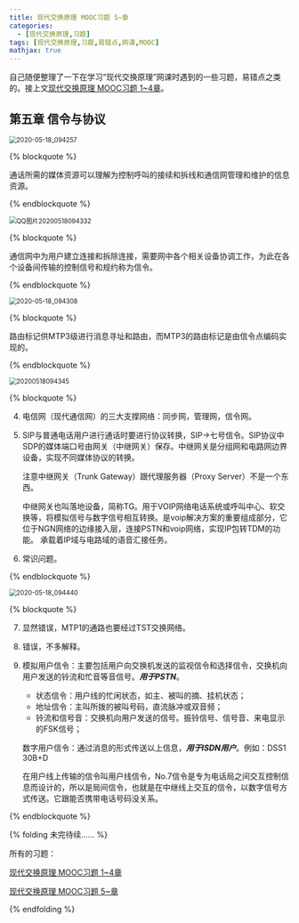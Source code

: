 ```yaml
---
title: 现代交换原理 MOOC习题 5~章
categories:
  - [现代交换原理,习题]
tags: [现代交换原理,习题,易错点,网课,MOOC]
mathjax: true
---
```


自己随便整理了一下在学习“现代交换原理”网课时遇到的一些习题，易错点之类的。接上文[现代交换原理 MOOC习题 1~4章](/2020/05/07/现代交换原理-MOOC习题-1~4章/)。



<!-- more -->



## 第五章 信令与协议

<img src="https://gitee.com/wxy_666/images/raw/master/20200518094712.jpg" alt="2020-05-18_094257" style="zoom:80%;" />

{% blockquote %}

通话所需的媒体资源可以理解为控制呼叫的接续和拆线和通信网管理和维护的信息资源。

{% endblockquote %}

<img src="https://gitee.com/wxy_666/images/raw/master/20200518094755.png" alt="QQ图片20200518094332" style="zoom:80%;" />

{% blockquote %}

通信网中为用户建立连接和拆除连接，需要网中各个相关设备协调工作，为此在各个设备间传输的控制信号和规约称为信令。

{% endblockquote %}

<img src="https://gitee.com/wxy_666/images/raw/master/20200518095101.jpg" alt="2020-05-18_094308" style="zoom:80%;" />

{% blockquote %}

路由标记供MTP3级进行消息寻址和路由，而MTP3的路由标记是由信令点编码实现的。

{% endblockquote %}

<img src="https://gitee.com/wxy_666/images/raw/master/20200518095738.jpg" alt="20200518094345" style="zoom:80%;" />

{% blockquote %}

4. 电信网（现代通信网）的三大支撑网络：同步网，管理网，信令网。

5. SIP与普通电话用户进行通话时要进行协议转换，SIP->七号信令。SIP协议中SDP的媒体端口号由网关（中继网关）保存。中继网关是分组网和电路网边界设备，实现不同媒体协议的转换。

   注意中继网关（Trunk Gateway）跟代理服务器（Proxy Server）不是一个东西。

   中继网关也叫落地设备，简称TG。用于VOIP网络电话系统或呼叫中心、软交换等，将模拟信号与数字信号相互转换。是voip解决方案的重要组成部分，它位于NGN网络的边缘接入层，连接PSTN和voip网络，实现IP包转TDM的功能。 承载着IP域与电路域的语音汇接任务。

6. 常识问题。

{% endblockquote %}

<img src="https://gitee.com/wxy_666/images/raw/master/20200518095251.jpg" alt="2020-05-18_094440" style="zoom:80%;" />

{% blockquote %}

7. 显然错误，MTP1的通路也要经过TST交换网络。

8. 错误，不多解释。

9. 模拟用户信令：主要包括用户向交换机发送的监视信令和选择信令，交换机向用户发送的铃流和忙音等音信号。***用于PSTN***。

   - 状态信令：用户线的忙闲状态，如主、被叫的摘、挂机状态；
   - 地址信令：主叫所拨的被叫号码，直流脉冲或双音频；
   - 铃流和信号音：交换机向用户发送的信号。振铃信号、信号音、来电显示的FSK信号；

   数字用户信令：通过消息的形式传送以上信息，***用于ISDN用户***。例如：DSS1 30B+D
   
   在用户线上传输的信令叫用户线信令，No.7信令是专为电话局之间交互控制信息而设计的，所以是局间信令，也就是在中继线上交互的信令，以数字信号方式传送。它跟能否携带电话号码没关系。

{% endblockquote %}



{% folding 未完待续…… %}

所有的习题：

[现代交换原理 MOOC习题 1~4章](/2020/05/07/现代交换原理-MOOC习题-1~4章/)

[现代交换原理 MOOC习题 5~章](/2020/05/18/现代交换原理-MOOC习题-5~章/)

{% endfolding %}

